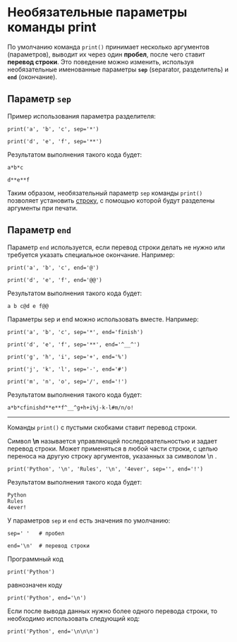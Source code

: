 # Необязательные параметры команды print

По умолчанию команда `print()` принимает несколько аргументов (параметров), выводит их через один **пробел**, после чего ставит **перевод строки**. Это поведение можно изменить, используя необязательные именованные параметры **`sep`** (separator, разделитель) и **`end`** (окончание).

## Параметр `sep`

Пример использования параметра разделителя:

    print('a', 'b', 'c', sep='*')

    print('d', 'e', 'f', sep='**')

Результатом выполнения такого кода будет:

    a*b*c

    d**e**f

Таким образом, необязательный параметр `sep` команды `print()` позволяет установить <u>строку</u>, с помощью которой будут разделены аргументы при печати.

## Параметр `end`

Параметр `end` используется, если перевод строки делать не нужно или требуется указать специальное окончание. Например:

    print('a', 'b', 'c', end='@')

    print('d', 'e', 'f', end='@@')

Результатом выполнения такого кода будет:

    a b c@d e f@@


Параметры sep и end можно использовать вместе. Например:

    print('a', 'b', 'c', sep='*', end='finish')

    print('d', 'e', 'f', sep='**', end='^__^')

    print('g', 'h', 'i', sep='+', end='%')

    print('j', 'k', 'l', sep='-', end='#')

    print('m', 'n', 'o', sep='/', end='!')

Результатом выполнения такого кода будет:

    a*b*cfinishd**e**f^__^g+h+i%j-k-l#m/n/o!

___

Команды `print()` с пустыми скобками ставит перевод строки.

Символ **\n** называется управляющей последовательностью и задает перевод строки. Может применяться в любой части строки, с целью переноса на другую строку аргументов, указанных за символом \n . 

    print('Python', '\n', 'Rules', '\n', '4ever', sep='', end='!')

  Результатом выполнения такого кода будет:

    Python
    Rules
    4ever!

У параметров `sep` и `end` есть значения по умолчанию:

    sep=' '   # пробел

    end='\n'  # перевод строки

Программный код

    print('Python')

равнозначен коду

    print('Python', end='\n')

Если после вывода данных нужно более одного перевода строки, то необходимо использовать следующий код:

    print('Python', end='\n\n\n')

